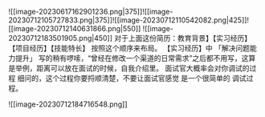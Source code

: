 ![[image-20230617162901236.png|375]]![[image-20230712105727833.png|375]]![[image-20230712110542082.png|425]]![[image-20230712140631866.png|550]]
![[image-20230712183501905.png|450]]
对于上面这份简历：教育背景】【实习经历】【项目经历】【技能特长】 按照这个顺序来布局。
【实习经历】中 「解决问题能力提升」 写的稍有啰嗦，“曾经在修改一个渠道的日常需求”之后都不用写，这算是举例，距离可以放在面试的时候，自我介绍里。 面试官大概率会对你调试的过程 细问的，这个过程你要捋顺清楚，不要让面试官感觉 是一个很简单的 调试过程。

![[image-20230712184716548.png]]

